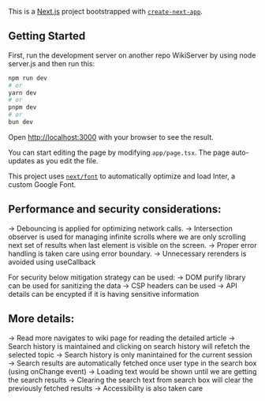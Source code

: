This is a [Next.js](https://nextjs.org/) project bootstrapped with [`create-next-app`](https://github.com/vercel/next.js/tree/canary/packages/create-next-app).

## Getting Started

First, run the development server on another repo WikiServer by using node server.js and then run this:

```bash
npm run dev
# or
yarn dev
# or
pnpm dev
# or
bun dev
```

Open [http://localhost:3000](http://localhost:3000) with your browser to see the result.

You can start editing the page by modifying `app/page.tsx`. The page auto-updates as you edit the file.

This project uses [`next/font`](https://nextjs.org/docs/basic-features/font-optimization) to automatically optimize and load Inter, a custom Google Font.

## Performance and security considerations:
 -> Debouncing is applied for optimizing network calls.
 -> Intersection observer is used for managing infinite scrolls where we are only scrolling next set of results when last element is visible on the screen.
 -> Proper error handling is taken care using error boundary.
 -> Unnecessary rerenders is avoided using useCallback

For security below mitigation strategy can be used:
-> DOM purify library can be used for sanitizing the data
-> CSP headers can be used
-> API details can be encypted if it is having sensitive information

## More details:
 -> Read more navigates to wiki page for reading the detailed article
 -> Search history is maintained and clicking on search history will refetch the selected topic
 -> Search history is only manintained for the current session
 -> Search results are automatically fetched once user type in the search box (using onChange event)
 -> Loading text would be shown until we are getting the search results
 -> Clearing the search text from search box will clear the previously fetched results
 -> Accessibility is also taken care

